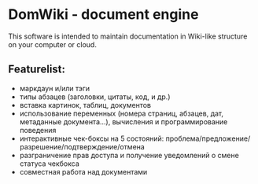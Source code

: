 # DomWiki - document engine

This software is intended to maintain documentation in Wiki-like structure on your computer or cloud.

## Featurelist:

* маркдаун и/или тэги
* типы абзацев (заголовки, цитаты, код, и др.)
* вставка картинок, таблиц, документов
* использование переменных (номера страниц, абзацев, дат, метаданные документа...), вычисления и программирование поведения
* интерактивные чек-боксы на 5 состояний: проблема/предложение/разрешение/подтверждение/отмена
* разграничение прав доступа и получение уведомлений о смене статуса чекбокса
* совместная работа над документами
	